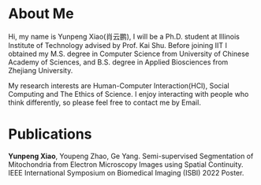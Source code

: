 About Me
======

Hi, my name is Yunpeng Xiao(肖云鹏), I will be a Ph.D. student at Illinois Institute of Technology advised by Prof. Kai Shu. Before joining IIT I obtained my M.S. degree in Computer Science from University of Chinese Academy of Sciences, and B.S. degree in Applied Biosciences from Zhejiang University.

My research interests are Human-Computer Interaction(HCI), Social Computing and The Ethics of Science. I enjoy interacting with people who think differently, so please feel free to contact me by Email.

Publications
======
**Yunpeng Xiao**, Youpeng Zhao, Ge Yang. Semi-supervised Segmentation of Mitochondria from Electron Microscopy Images using Spatial Continuity. IEEE International Symposium on Biomedical Imaging (ISBI) 2022 Poster.

